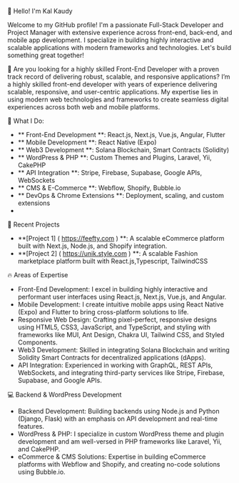 👋 Hello! I'm Kal Kaudy

Welcome to my GitHub profile! I'm a passionate Full-Stack Developer and Project Manager with extensive experience across front-end, back-end, and mobile app development. I specialize in building highly interactive and scalable applications with modern frameworks and technologies. Let's build something great together!

🌱 Are you looking for a highly skilled Front-End Developer with a proven track record of delivering robust, scalable, and responsive applications?
I’m a highly skilled front-end developer with years of experience delivering scalable, responsive, and user-centric applications. My expertise lies in using modern web technologies and frameworks to create seamless digital experiences across both web and mobile platforms.

💼 What I Do:
- ** Front-End Development **: React.js, Next.js, Vue.js, Angular, Flutter
- ** Mobile Development **: React Native (Expo)
- ** Web3 Development **: Solana Blockchain, Smart Contracts (Solidity)
- ** WordPress & PHP **: Custom Themes and Plugins, Laravel, Yii, CakePHP
- ** API Integration **: Stripe, Firebase, Supabase, Google APIs, WebSockets
- ** CMS & E-Commerce **: Webflow, Shopify, Bubble.io
- ** DevOps & Chrome Extensions **: Deployment, scaling, and custom extensions
- 
🚀 Recent Projects
- **[Project 1] ( https://feefty.com ) **: A scalable eCommerce platform built with Next.js, Node.js, and Shopify integration.
- **[Project 2] ( https://unik.style.com ) **: A scalable Fashion marketplace platform built with React.js,Typescript, TailwindCSS
  
🔥 Areas of Expertise
- Front-End Development: I excel in building highly interactive and performant user interfaces using React.js, Next.js, Vue.js, and Angular.
- Mobile Development: I create intuitive mobile apps using React Native (Expo) and Flutter to bring cross-platform solutions to life.
- Responsive Web Design: Crafting pixel-perfect, responsive designs using HTML5, CSS3, JavaScript, and TypeScript, and styling with frameworks like MUI, Ant Design, Chakra UI, Tailwind CSS, and Styled Components.
- Web3 Development: Skilled in integrating Solana Blockchain and writing Solidity Smart Contracts for decentralized applications (dApps).
- API Integration: Experienced in working with GraphQL, REST APIs, WebSockets, and integrating third-party services like Stripe, Firebase, Supabase, and Google APIs.
  
💻 Backend & WordPress Development
- Backend Development: Building backends using Node.js and Python (Django, Flask) with an emphasis on API development and real-time features.
- WordPress & PHP: I specialize in custom WordPress theme and plugin development and am well-versed in PHP frameworks like Laravel, Yii, and CakePHP.
- eCommerce & CMS Solutions: Expertise in building eCommerce platforms with Webflow and Shopify, and creating no-code solutions using Bubble.io.
